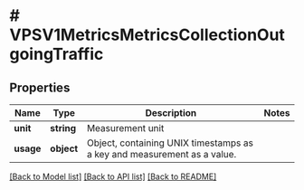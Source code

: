 # # VPSV1MetricsMetricsCollectionOutgoingTraffic

## Properties

Name | Type | Description | Notes
------------ | ------------- | ------------- | -------------
**unit** | **string** | Measurement unit |
**usage** | **object** | Object, containing UNIX timestamps as a key and measurement as a value. |

[[Back to Model list]](../../README.md#models) [[Back to API list]](../../README.md#endpoints) [[Back to README]](../../README.md)
